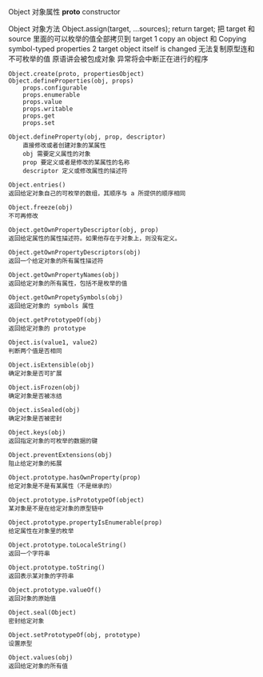 Object 对象属性
    __proto__
    constructor

Object 对象方法
    Object.assign(target, ...sources);
    return target; 把 target 和 source 里面的可以枚举的值全部拷贝到 target
    1 copy an object 和 Copying symbol-typed properties
    2 target object itself is changed
    无法复制原型连和不可枚举的值
    原语讲会被包成对象
    异常将会中断正在进行的程序

    Object.create(proto, propertiesObject)
    Object.defineProperties(obj, props)
        props.configurable
        props.enumerable
        props.value
        props.writable
        props.get
        props.set

    Object.defineProperty(obj, prop, descriptor)
        直接修改或者创建对象的某属性
        obj 需要定义属性的对象
        prop 要定义或者是修改的某属性的名称
        descriptor 定义或修改属性的描述符

    Object.entries()
    返回给定对象自己的可枚举的数组，其顺序与 a 所提供的顺序相同

    Object.freeze(obj)
    不可再修改

    Object.getOwnPropertyDescriptor(obj, prop)
    返回给定属性的属性描述符。如果他存在于对象上，则没有定义。

    Object.getOwnPropertyDescriptors(obj)
    返回一个给定对象的所有属性描述符

    Object.getOwnPropertyNames(obj)
    返回给定对象的所有属性，包括不是枚举的值

    Object.getOwnPropetySymbols(obj)
    返回给定对象的 symbols 属性

    Object.getPrototypeOf(obj)
    返回给定对象的 prototype

    Object.is(value1, value2)
    判断两个值是否相同

    Object.isExtensible(obj)
    确定对象是否可扩展

    Object.isFrozen(obj)
    确定对象是否被冻结

    Object.isSealed(obj)
    确定对象是否被密封

    Object.keys(obj)
    返回指定对象的可枚举的数据的键

    Object.preventExtensions(obj)
    阻止给定对象的拓展

    Object.prototype.hasOwnProperty(prop)
    给定对象是不是有某属性（不是继承的）

    Object.prototype.isPrototypeOf(object)
    某对象是不是在给定对象的原型链中

    Object.prototype.propertyIsEnumerable(prop)
    给定属性在对象里的枚举

    Object.prototype.toLocaleString()
    返回一个字符串

    Object.prototype.toString()
    返回表示某对象的字符串

    Object.prototype.valueOf()
    返回对象的原始值

    Object.seal(Object)
    密封给定对象

    Object.setPrototypeOf(obj, prototype)
    设置原型

    Object.values(obj)
    返回给定对象的所有值






















